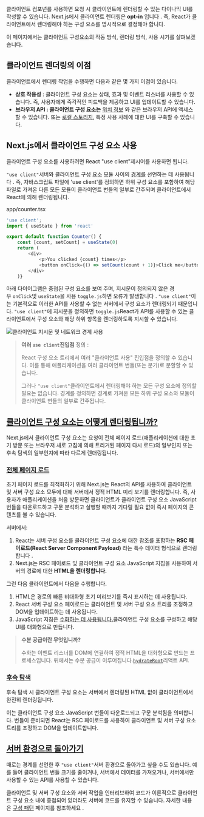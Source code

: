 
클라이언트 컴포넌를 사용하면 요청 시 클라이언트에 렌더링할 수 있는 다이나믹 UI를 작성할 수 있습니다. Next.js에서 클라이언트 렌더링은 **opt-in** 입니다 . 즉, React가 클라이언트에서 렌더링해야 하는 구성 요소를 명시적으로 결정해야 합니다.

이 페이지에서는 클라이언트 구성요소의 작동 방식, 렌더링 방식, 사용 시기를 살펴보겠습니다.

## 클라이언트 렌더링의 이점
클라이언트에서 렌더링 작업을 수행하면 다음과 같은 몇 가지 이점이 있습니다.

- **상호 작용성** : 클라이언트 구성 요소는 상태, 효과 및 이벤트 리스너를 사용할 수 있습니다. 즉, 사용자에게 즉각적인 피드백을 제공하고 UI를 업데이트할 수 있습니다.
- **브라우저 API : 클라이언트 구성 요소는** [위치 정보](https://developer.mozilla.org/docs/Web/API/Geolocation_API) 와 같은 브라우저 API에 액세스할 수 있습니다. 또는 [로컬 스토리지](https://developer.mozilla.org/docs/Web/API/Window/localStorage), 특정 사용 사례에 대한 UI를 구축할 수 있습니다.

## Next.js에서 클라이언트 구성 요소 사용

클라이언트 구성 요소를 사용하려면 React "use client"제시어를 사용하면 됩니다.

`"use client"`서버와 클라이언트 구성 요소 모듈 사이의 [경계를](https://nextjs.org/docs/app/building-your-application/rendering#network-boundary) 선언하는 데 사용됩니다 . 즉, 자바스크립트 파일에 'use client'를 정의하면 하위 구성 요소를 포함하여 해당 파일로 가져온 다른 모든 모듈이 클라이언트 번들의 일부로 간주되며 클라이언트에서 React에 의해 렌더링됩니다.

app/counter.tsx


``` typescript
'use client'; 
import { useState } from 'react' 

export default function Counter() {  
	const [count, setCount] = useState(0)   
	return (    
		<div>      
			<p>You clicked {count} times</p>      
			<button onClick={() => setCount(count + 1)}>Click me</button>    
		</div>  
	)}
```

아래 다이어그램은 중첩된 구성 요소를 보여 주며, 지시문이 정의되지 않은 경우 `onClick`및 `useState`을 사용 `toggle.js`하면 오류가 발생합니다 . `"use client"`이는 기본적으로 이러한 API를 사용할 수 없는 서버에서 구성 요소가 렌더링되기 때문입니다. `"use client"`에 지시문을 정의하면 `toggle.js`React가 API를 사용할 수 있는 클라이언트에서 구성 요소와 해당 하위 항목을 렌더링하도록 지시할 수 있습니다.

![클라이언트 지시문 및 네트워크 경계 사용](https://nextjs.org/_next/image?url=%2Fdocs%2Flight%2Fuse-client-directive.png&w=3840&q=75&dpl=dpl_99NrkuXSXU1aYrdcBbzPCEoaGY4x)

> **여러 `use client`진입점** 정의 :
> 
> React 구성 요소 트리에서 여러 "클라이언트 사용" 진입점을 정의할 수 있습니다. 이를 통해 애플리케이션을 여러 클라이언트 번들(또는 분기)로 분할할 수 있습니다.
> 
> 그러나 `"use client"`클라이언트에서 렌더링해야 하는 모든 구성 요소에 정의할 필요는 없습니다. 경계를 정의하면 경계로 가져온 모든 하위 구성 요소와 모듈이 클라이언트 번들의 일부로 간주됩니다.

## [클라이언트 구성 요소는 어떻게 렌더링됩니까?](https://nextjs.org/docs/app/building-your-application/rendering/client-components#how-are-client-components-rendered)

Next.js에서 클라이언트 구성 요소는 요청이 전체 페이지 로드(애플리케이션에 대한 초기 방문 또는 브라우저 새로 고침에 의해 트리거된 페이지 다시 로드)의 일부인지 또는 후속 탐색의 일부인지에 따라 다르게 렌더링됩니다.

### [전체 페이지 로드](https://nextjs.org/docs/app/building-your-application/rendering/client-components#full-page-load)

초기 페이지 로드를 최적화하기 위해 Next.js는 React의 API를 사용하여 클라이언트 및 서버 구성 요소 모두에 대해 서버에서 정적 HTML 미리 보기를 렌더링합니다. 즉, 사용자가 애플리케이션을 처음 방문하면 클라이언트가 클라이언트 구성 요소 JavaScript 번들을 다운로드하고 구문 분석하고 실행할 때까지 기다릴 필요 없이 즉시 페이지의 콘텐츠를 볼 수 있습니다.

서버에서:

1. React는 서버 구성 요소를 클라이언트 구성 요소에 대한 참조를 포함하는 **RSC 페이로드(React Server Component Payload)** 라는 특수 데이터 형식으로 렌더링합니다 .
2. Next.js는 RSC 페이로드 및 클라이언트 구성 요소 JavaScript 지침을 사용하여 서버의 경로에 대한 **HTML을 렌더링합니다.**

그런 다음 클라이언트에서 다음을 수행합니다.

1. HTML은 경로의 빠른 비대화형 초기 미리보기를 즉시 표시하는 데 사용됩니다.
2. React 서버 구성 요소 페이로드는 클라이언트 및 서버 구성 요소 트리를 조정하고 DOM을 업데이트하는 데 사용됩니다.
3. JavaScript 지침은 [수화하는 데 사용됩니다.](https://react.dev/reference/react-dom/client/hydrateRoot)클라이언트 구성 요소를 구성하고 해당 UI를 대화형으로 만듭니다.

> **수분 공급이란 무엇입니까?**
> 
> 수화는 이벤트 리스너를 DOM에 연결하여 정적 HTML을 대화형으로 만드는 프로세스입니다. 뒤에서는 수분 공급이 이루어집니다.[`hydrateRoot`](https://react.dev/reference/react-dom/client/hydrateRoot)리액트 API.

### [후속 탐색](https://nextjs.org/docs/app/building-your-application/rendering/client-components#subsequent-navigations)

후속 탐색 시 클라이언트 구성 요소는 서버에서 렌더링된 HTML 없이 클라이언트에서 완전히 렌더링됩니다.

이는 클라이언트 구성 요소 JavaScript 번들이 다운로드되고 구문 분석됨을 의미합니다. 번들이 준비되면 React는 RSC 페이로드를 사용하여 클라이언트 및 서버 구성 요소 트리를 조정하고 DOM을 업데이트합니다.

## [서버 환경으로 돌아가기](https://nextjs.org/docs/app/building-your-application/rendering/client-components#going-back-to-the-server-environment)

때로는 경계를 선언한 후 `"use client"`서버 환경으로 돌아가고 싶을 수도 있습니다. 예를 들어 클라이언트 번들 크기를 줄이거나, 서버에서 데이터를 가져오거나, 서버에서만 사용할 수 있는 API를 사용할 수 있습니다.

클라이언트 및 서버 구성 요소와 서버 작업을 인터리브하여 코드가 이론적으로 클라이언트 구성 요소 내에 중첩되어 있더라도 서버에 코드를 유지할 수 있습니다. 자세한 내용은 [구성 패턴](https://nextjs.org/docs/app/building-your-application/rendering/composition-patterns) 페이지를 참조하세요 .